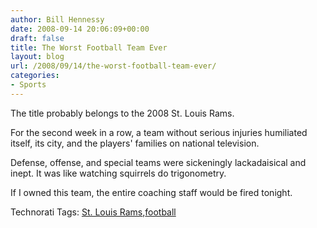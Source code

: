 ```yaml
---
author: Bill Hennessy
date: 2008-09-14 20:06:09+00:00
draft: false
title: The Worst Football Team Ever
layout: blog
url: /2008/09/14/the-worst-football-team-ever/
categories:
- Sports
---
```


The title probably belongs to the 2008 St. Louis Rams. 

 

For the second week in a row, a team without serious injuries humiliated itself, its city, and the players' families on national television.

 

Defense, offense, and special teams were sickeningly lackadaisical and inept. It was like watching squirrels do trigonometry.

 

If I owned this team, the entire coaching staff would be fired tonight.

 

Technorati Tags: [St. Louis Rams](https://technorati.com/tags/St.%20Louis%20Rams),[football](https://technorati.com/tags/football)
